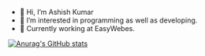 - 👋 Hi, I’m Ashish Kumar
- 👀 I’m interested in programming as well as developing.
- 🌱 Currently working at EasyWebes.



[![Anurag's GitHub stats](https://github-readme-stats.vercel.app/api?username=Ashish-hacker-0)](https://github.com/anuraghazra/github-readme-stats)
<!---
Ashish-hacker-0/Ashish-hacker-0 is a ✨ special ✨ repository because its `README.md` (this file) appears on your GitHub profile.
You can click the Preview link to take a look at your changes.
--->
